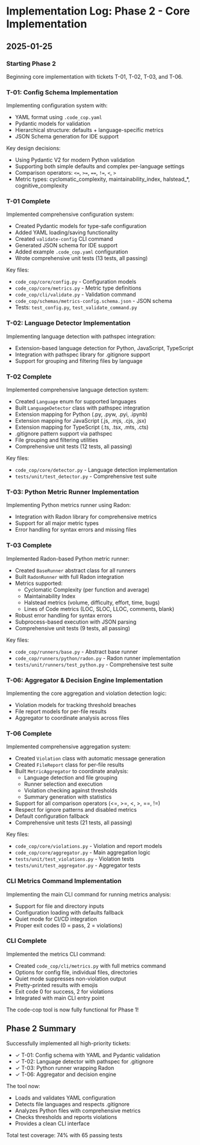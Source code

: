 # Implementation Log: Phase 2 - Core Implementation

## 2025-01-25

### Starting Phase 2

Beginning core implementation with tickets T-01, T-02, T-03, and T-06.

### T-01: Config Schema Implementation

Implementing configuration system with:
- YAML format using `.code_cop.yaml`
- Pydantic models for validation
- Hierarchical structure: defaults + language-specific metrics
- JSON Schema generation for IDE support

Key design decisions:
- Using Pydantic V2 for modern Python validation
- Supporting both simple defaults and complex per-language settings
- Comparison operators: `<=`, `>=`, `==`, `!=`, `<`, `>`
- Metric types: cyclomatic_complexity, maintainability_index, halstead_*, cognitive_complexity

### T-01 Complete

Implemented comprehensive configuration system:
- Created Pydantic models for type-safe configuration
- Added YAML loading/saving functionality  
- Created `validate-config` CLI command
- Generated JSON schema for IDE support
- Added example `.code_cop.yaml` configuration
- Wrote comprehensive unit tests (13 tests, all passing)

Key files:
- `code_cop/core/config.py` - Configuration models
- `code_cop/core/metrics.py` - Metric type definitions
- `code_cop/cli/validate.py` - Validation command
- `code_cop/schemas/metrics-config.schema.json` - JSON schema
- Tests: `test_config.py`, `test_validate_command.py`

### T-02: Language Detector Implementation

Implementing language detection with pathspec integration:
- Extension-based language detection for Python, JavaScript, TypeScript
- Integration with pathspec library for .gitignore support
- Support for grouping and filtering files by language

### T-02 Complete

Implemented comprehensive language detection system:
- Created `Language` enum for supported languages
- Built `LanguageDetector` class with pathspec integration
- Extension mapping for Python (.py, .pyw, .pyi, .ipynb)
- Extension mapping for JavaScript (.js, .mjs, .cjs, .jsx)
- Extension mapping for TypeScript (.ts, .tsx, .mts, .cts)
- .gitignore pattern support via pathspec
- File grouping and filtering utilities
- Comprehensive unit tests (12 tests, all passing)

Key files:
- `code_cop/core/detector.py` - Language detection implementation
- `tests/unit/test_detector.py` - Comprehensive test suite

### T-03: Python Metric Runner Implementation

Implementing Python metrics runner using Radon:
- Integration with Radon library for comprehensive metrics
- Support for all major metric types
- Error handling for syntax errors and missing files

### T-03 Complete

Implemented Radon-based Python metric runner:
- Created `BaseRunner` abstract class for all runners
- Built `RadonRunner` with full Radon integration
- Metrics supported:
  - Cyclomatic Complexity (per function and average)
  - Maintainability Index
  - Halstead metrics (volume, difficulty, effort, time, bugs)
  - Lines of Code metrics (LOC, SLOC, LLOC, comments, blank)
- Robust error handling for syntax errors
- Subprocess-based execution with JSON parsing
- Comprehensive unit tests (9 tests, all passing)

Key files:
- `code_cop/runners/base.py` - Abstract base runner
- `code_cop/runners/python/radon.py` - Radon runner implementation
- `tests/unit/runners/test_python.py` - Comprehensive test suite

### T-06: Aggregator & Decision Engine Implementation

Implementing the core aggregation and violation detection logic:
- Violation models for tracking threshold breaches
- File report models for per-file results
- Aggregator to coordinate analysis across files

### T-06 Complete

Implemented comprehensive aggregation system:
- Created `Violation` class with automatic message generation
- Created `FileReport` class for per-file results
- Built `MetricAggregator` to coordinate analysis:
  - Language detection and file grouping
  - Runner selection and execution
  - Violation checking against thresholds
  - Summary generation with statistics
- Support for all comparison operators (<=, >=, <, >, ==, !=)
- Respect for ignore patterns and disabled metrics
- Default configuration fallback
- Comprehensive unit tests (21 tests, all passing)

Key files:
- `code_cop/core/violations.py` - Violation and report models
- `code_cop/core/aggregator.py` - Main aggregation logic
- `tests/unit/test_violations.py` - Violation tests
- `tests/unit/test_aggregator.py` - Aggregator tests

### CLI Metrics Command Implementation

Implementing the main CLI command for running metrics analysis:
- Support for file and directory inputs
- Configuration loading with defaults fallback
- Quiet mode for CI/CD integration
- Proper exit codes (0 = pass, 2 = violations)

### CLI Complete

Implemented the metrics CLI command:
- Created `code_cop/cli/metrics.py` with full metrics command
- Options for config file, individual files, directories
- Quiet mode suppresses non-violation output
- Pretty-printed results with emojis
- Exit code 0 for success, 2 for violations
- Integrated with main CLI entry point

The code-cop tool is now fully functional for Phase 1!

## Phase 2 Summary

Successfully implemented all high-priority tickets:
- ✓ T-01: Config schema with YAML and Pydantic validation
- ✓ T-02: Language detector with pathspec for .gitignore
- ✓ T-03: Python runner wrapping Radon
- ✓ T-06: Aggregator and decision engine

The tool now:
- Loads and validates YAML configuration
- Detects file languages and respects .gitignore
- Analyzes Python files with comprehensive metrics
- Checks thresholds and reports violations
- Provides a clean CLI interface

Total test coverage: 74% with 65 passing tests